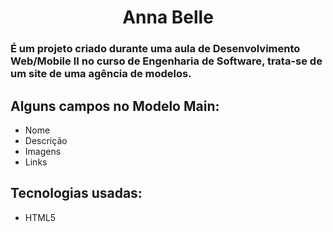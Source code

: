 <h1 align="center">Anna Belle</h1>

### É um projeto criado durante uma aula de Desenvolvimento Web/Mobile II no curso de Engenharia de Software, trata-se de um site de uma agência de modelos.

## Alguns campos no Modelo Main:

+ Nome
+ Descrição
+ Imagens
+ Links

## Tecnologias usadas:

+ HTML5
